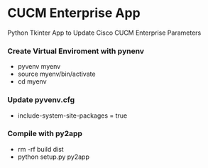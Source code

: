 # CUCM Enterprise App
Python Tkinter App to Update Cisco CUCM Enterprise Parameters

### Create Virtual Enviroment with pynenv
* pyvenv myenv
* source myenv/bin/activate
* cd myenv

### Update pyvenv.cfg
* include-system-site-packages = true

### Compile with py2app
* rm -rf build dist
* python setup.py py2app
